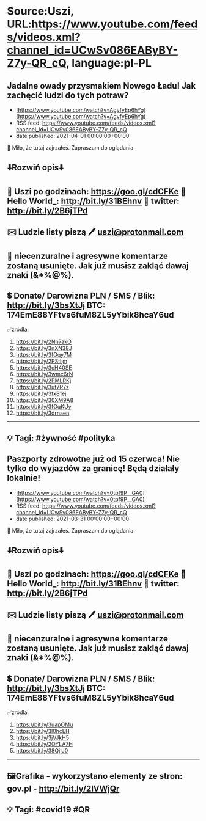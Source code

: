 # Source:Uszi, URL:https://www.youtube.com/feeds/videos.xml?channel_id=UCwSv086EAByBY-Z7y-QR_cQ, language:pl-PL

## Jadalne owady przysmakiem Nowego Ładu! Jak zachęcić ludzi do tych potraw?
 - [https://www.youtube.com/watch?v=AgvfyEp6hYg](https://www.youtube.com/watch?v=AgvfyEp6hYg)
 - RSS feed: https://www.youtube.com/feeds/videos.xml?channel_id=UCwSv086EAByBY-Z7y-QR_cQ
 - date published: 2021-04-01 00:00:00+00:00

🤪 Miło, że tutaj zajrzałeś.  Zapraszam do oglądania.

⬇️Rozwiń opis⬇️
------------------------------------------------------------
👀 Uszi po godzinach: https://goo.gl/cdCFKe
👀 Hello World_: http://bit.ly/31BEhnv
👀 twitter: http://bit.ly/2B6jTPd
------------------------------------------------------------
✉️ Ludzie listy piszą 
🖊️ uszi@protonmail.com
------------------------------------------------------------
👺 niecenzuralne i agresywne komentarze zostaną usunięte.  Jak już musisz zakląć dawaj znaki (&*%@%).
------------------------------------------------------------
💲 Donate/ Darowizna
PLN / SMS / Blik: http://bit.ly/3bsXtJj
BTC: 174EmE88YFtvs6fuM8ZL5yYbik8hcaY6ud
-------------------------------------------------------------
✅źródła:
1. https://bit.ly/2Nn7akO
2. https://bit.ly/3nXN38J
3. https://bit.ly/3fGqy7M
4. https://bit.ly/2PStljm
5. https://bit.ly/3cH40SE
6. https://bit.ly/3wmc6rN
7. https://bit.ly/2PMLRKj
8. https://bit.ly/3uf7P7z
9. https://bit.ly/3fx81ej
10. https://bit.ly/30XM9A8
11. https://bit.ly/3fGqKUy
12. https://bit.ly/3drnaen
---------------------------------------------------------------
💡 Tagi: #żywność #polityka
--------------------------------------------------------------

## Paszporty zdrowotne już od 15 czerwca! Nie tylko do wyjazdów za granicę! Będą działały lokalnie!
 - [https://www.youtube.com/watch?v=0tpf9P__GA0](https://www.youtube.com/watch?v=0tpf9P__GA0)
 - RSS feed: https://www.youtube.com/feeds/videos.xml?channel_id=UCwSv086EAByBY-Z7y-QR_cQ
 - date published: 2021-03-31 00:00:00+00:00

🤪 Miło, że tutaj zajrzałeś.  Zapraszam do oglądania.

⬇️Rozwiń opis⬇️
------------------------------------------------------------
👀 Uszi po godzinach: https://goo.gl/cdCFKe
👀 Hello World_: http://bit.ly/31BEhnv
👀 twitter: http://bit.ly/2B6jTPd
------------------------------------------------------------
✉️ Ludzie listy piszą 
🖊️ uszi@protonmail.com
------------------------------------------------------------
👺 niecenzuralne i agresywne komentarze zostaną usunięte.  Jak już musisz zakląć dawaj znaki (&*%@%).
------------------------------------------------------------
💲 Donate/ Darowizna
PLN / SMS / Blik: http://bit.ly/3bsXtJj
BTC: 174EmE88YFtvs6fuM8ZL5yYbik8hcaY6ud
-------------------------------------------------------------
✅źródła:
1. https://bit.ly/3uapOMu
2. https://bit.ly/3l0hcEH
3. https://bit.ly/3jVJkH5
4. https://bit.ly/2QYLA7H
5. https://bit.ly/38QjIJ0
---------------------------------------------------------------
🖼Grafika - wykorzystano elementy ze stron: 
gov.pl - http://bit.ly/2lVWjQr
---------------------------------------------------------------
💡 Tagi: #covid19 #QR
--------------------------------------------------------------

